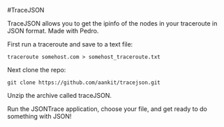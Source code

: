 #TraceJSON


TraceJSON allows you to get the ipinfo of the nodes in your traceroute in JSON format. Made with Pedro.

First run a traceroute and save to a text file:
	
	traceroute somehost.com > somehost_traceroute.txt

Next clone the repo:

	git clone https://github.com/aankit/tracejson.git

Unzip the archive called traceJSON.

Run the JSONTrace application, choose your file, and get ready to do something with JSON!
